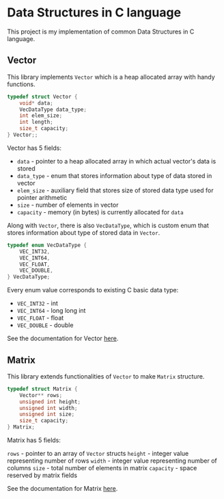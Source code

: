# Data Structures in C language

This project is my implementation of common Data Structures in C language.

## Vector

This library implements `Vector` which is a heap allocated array with handy functions.

```c
typedef struct Vector {
    void* data;
    VecDataType data_type;
    int elem_size;
    int length;
    size_t capacity;
} Vector;;
```

Vector has 5 fields:

* `data` - pointer to a heap allocated array in which actual vector's data is stored
* `data_type` - enum that stores information about type of data stored in vector
* `elem_size` - auxiliary field that stores size of stored data type used for pointer arithmetic
* `size` - number of elements in vector
* `capacity` - memory (in bytes) is currently allocated for `data`

Along with `Vector`, there is also `VecDataType`, which is custom enum that stores information about type of stored data in `Vector`.

```c
typedef enum VecDataType {
    VEC_INT32,
    VEC_INT64,
    VEC_FLOAT,
    VEC_DOUBLE,
} VecDataType;
```

Every enum value corresponds to existing C basic data type:

* `VEC_INT32` - int
* `VEC_INT64` - long long int
* `VEC_FLOAT` - float
* `VEC_DOUBLE` - double

See the documentation for Vector [here](vector/VECTOR.md).

## Matrix

This library extends functionalities of `Vector` to make `Matrix` structure.

```c
typedef struct Matrix {
    Vector** rows;
    unsigned int height;
    unsigned int width;
    unsigned int size;
    size_t capacity;
} Matrix;
```

Matrix has 5 fields:

`rows` - pointer to an array of `Vector` structs
`height` - integer value representing number of rows
`width` - integer value representing number of columns
`size` - total number of elements in matrix
`capacity` - space reserved by matrix fields

See the documentation for Matrix [here](matrix/MATRIX.md).
